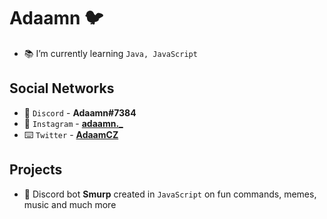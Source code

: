 # Adaamn 🐦

- 📚 I’m currently learning `Java, JavaScript`

## Social Networks
- 💬 `Discord` - **Adaamn#7384**
- 📱 `Instagram` - **[adaamn._](https://instagram.com/adaamn._)**
- ⌨️ `Twitter` - **[AdaamCZ](https://twitter.com/AdaamCZ)**

## Projects
- 🤖 Discord bot **Smurp** created in `JavaScript` on fun commands, memes, music and much more

